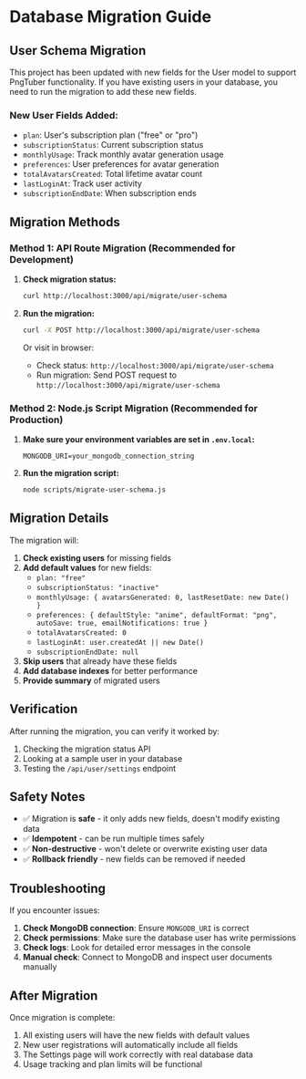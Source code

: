 # Database Migration Guide

## User Schema Migration

This project has been updated with new fields for the User model to support PngTuber functionality. If you have existing users in your database, you need to run the migration to add these new fields.

### New User Fields Added:
- `plan`: User's subscription plan ("free" or "pro")
- `subscriptionStatus`: Current subscription status
- `monthlyUsage`: Track monthly avatar generation usage
- `preferences`: User preferences for avatar generation
- `totalAvatarsCreated`: Total lifetime avatar count
- `lastLoginAt`: Track user activity
- `subscriptionEndDate`: When subscription ends

## Migration Methods

### Method 1: API Route Migration (Recommended for Development)

1. **Check migration status:**
   ```bash
   curl http://localhost:3000/api/migrate/user-schema
   ```

2. **Run the migration:**
   ```bash
   curl -X POST http://localhost:3000/api/migrate/user-schema
   ```

   Or visit in browser:
   - Check status: `http://localhost:3000/api/migrate/user-schema`
   - Run migration: Send POST request to `http://localhost:3000/api/migrate/user-schema`

### Method 2: Node.js Script Migration (Recommended for Production)

1. **Make sure your environment variables are set in `.env.local`:**
   ```
   MONGODB_URI=your_mongodb_connection_string
   ```

2. **Run the migration script:**
   ```bash
   node scripts/migrate-user-schema.js
   ```

## Migration Details

The migration will:

1. **Check existing users** for missing fields
2. **Add default values** for new fields:
   - `plan: "free"`
   - `subscriptionStatus: "inactive"`
   - `monthlyUsage: { avatarsGenerated: 0, lastResetDate: new Date() }`
   - `preferences: { defaultStyle: "anime", defaultFormat: "png", autoSave: true, emailNotifications: true }`
   - `totalAvatarsCreated: 0`
   - `lastLoginAt: user.createdAt || new Date()`
   - `subscriptionEndDate: null`
3. **Skip users** that already have these fields
4. **Add database indexes** for better performance
5. **Provide summary** of migrated users

## Verification

After running the migration, you can verify it worked by:

1. Checking the migration status API
2. Looking at a sample user in your database
3. Testing the `/api/user/settings` endpoint

## Safety Notes

- ✅ Migration is **safe** - it only adds new fields, doesn't modify existing data
- ✅ **Idempotent** - can be run multiple times safely
- ✅ **Non-destructive** - won't delete or overwrite existing user data
- ✅ **Rollback friendly** - new fields can be removed if needed

## Troubleshooting

If you encounter issues:

1. **Check MongoDB connection**: Ensure `MONGODB_URI` is correct
2. **Check permissions**: Make sure the database user has write permissions
3. **Check logs**: Look for detailed error messages in the console
4. **Manual check**: Connect to MongoDB and inspect user documents manually

## After Migration

Once migration is complete:

1. All existing users will have the new fields with default values
2. New user registrations will automatically include all fields
3. The Settings page will work correctly with real database data
4. Usage tracking and plan limits will be functional